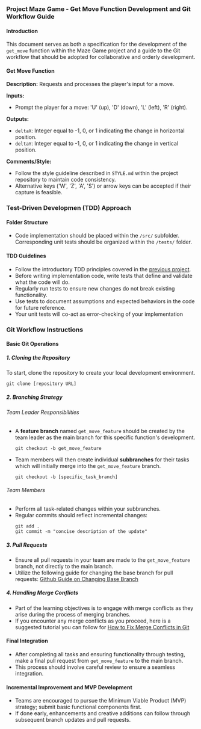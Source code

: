 ### Project **Maze Game** - Get Move Function Development and Git Workflow Guide

#### Introduction

This document serves as both a specification for the development of the `get_move` function within the Maze Game project and a guide to the Git workflow that should be adopted for collaborative and orderly development.

#### **Get Move Function**

**Description:**
Requests and processes the player's input for a move.

**Inputs:**

- Prompt the player for a move: 'U' (up), 'D' (down), 'L' (left), 'R' (right).

**Outputs:**

- `deltaX`: Integer equal to -1, 0, or 1 indicating the change in horizontal position.
- `deltaY`: Integer equal to -1, 0, or 1 indicating the change in vertical position.

**Comments/Style:**

- Follow the style guideline described in `STYLE.md` within the project repository to maintain code consistency.
- Alternative keys ('W', 'Z', 'A', 'S') or arrow keys can be accepted if their capture is feasible.

### Test-Driven Developmen (TDD) Approach

#### **Folder Structure**

- Code implementation should be placed within the `/src/` subfolder.
  Corresponding unit tests should be organized within the `/tests/` folder.

#### **TDD Guidelines**

- Follow the introductory TDD principles covered in the [previous project](https://github.com/css-software-engineering-studio/sample-tdd).
- Before writing implementation code, write tests that define and validate what the code will do.
- Regularly run tests to ensure new changes do not break existing functionality.
- Use tests to document assumptions and expected behaviors in the code for future reference.
- Your unit tests will co-act as error-checking of your implementation

### Git Workflow Instructions

#### Basic Git Operations

##### 1. **Cloning the Repository**

To start, clone the repository to create your local development environment.

```
git clone [repository URL]
```

##### 2. **Branching Strategy**

###### Team Leader Responsibilities

- A **feature branch** named `get_move_feature` should be created by the team leader as the main branch for this specific function's development.
  ```
  git checkout -b get_move_feature
  ```
- Team members will then create individual **subbranches** for their tasks which will initially merge into the `get_move_feature` branch.
  ```
  git checkout -b [specific_task_branch]
  ```

###### Team Members

- Perform all task-related changes within your subbranches.
- Regular commits should reflect incremental changes:
  ```
  git add .
  git commit -m "concise description of the update"
  ```

##### 3. **Pull Requests**

- Ensure all pull requests in your team are made to the `get_move_feature` branch, not directly to the main branch.
- Utilize the following guide for changing the base branch for pull requests: [Github Guide on Changing Base Branch](https://docs.github.com/en/pull-requests/collaborating-with-pull-requests/proposing-changes-to-your-work-with-pull-requests/changing-the-base-branch-of-a-pull-request)

##### 4. **Handling Merge Conflicts**

- Part of the learning objectives is to engage with merge conflicts as they arise during the process of merging branches.
- If you encounter any merge conflicts as you proceed, here is a suggested tutorial you can follow for [How to Fix Merge Conflicts in Git](https://www.freecodecamp.org/news/how-to-fix-merge-conflicts-in-git/)

#### Final Integration

- After completing all tasks and ensuring functionality through testing, make a final pull request from `get_move_feature` to the main branch.
- This process should involve careful review to ensure a seamless integration.

#### Incremental Improvement and MVP Development

- Teams are encouraged to pursue the Minimum Viable Product (MVP) strategy; submit basic functional components first.
- If done early, enhancements and creative additions can follow through subsequent branch updates and pull requests.
